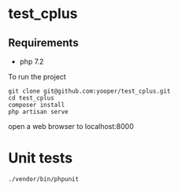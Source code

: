 # test_cplus

## Requirements
* php 7.2

To run the project
```
git clone git@github.com:yooper/test_cplus.git
cd test_cplus
composer install
php artisan serve
```
open a web browser to localhost:8000


# Unit tests  
```
./vendor/bin/phpunit
```
